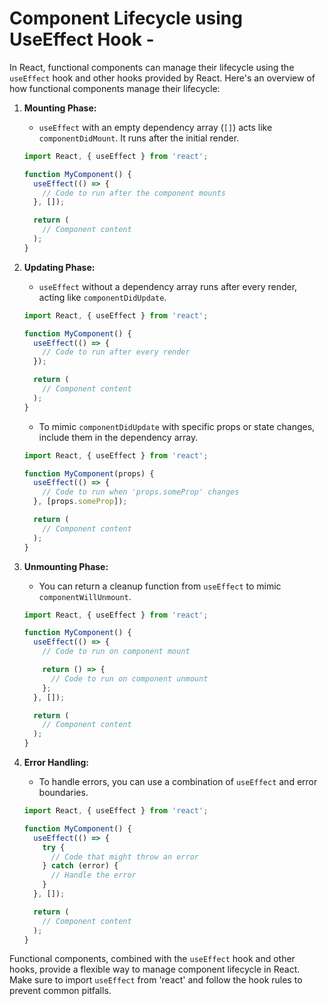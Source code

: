 
# Component Lifecycle using UseEffect Hook -

In React, functional components can manage their lifecycle using the `useEffect` hook and other hooks provided by React. Here's an overview of how functional components manage their lifecycle:

1. **Mounting Phase:**

   - `useEffect` with an empty dependency array (`[]`) acts like `componentDidMount`. It runs after the initial render.

   ```javascript
   import React, { useEffect } from 'react';

   function MyComponent() {
     useEffect(() => {
       // Code to run after the component mounts
     }, []);

     return (
       // Component content
     );
   }
   ```

2. **Updating Phase:**

   - `useEffect` without a dependency array runs after every render, acting like `componentDidUpdate`.

   ```javascript
   import React, { useEffect } from 'react';

   function MyComponent() {
     useEffect(() => {
       // Code to run after every render
     });

     return (
       // Component content
     );
   }
   ```

   - To mimic `componentDidUpdate` with specific props or state changes, include them in the dependency array.

   ```javascript
   import React, { useEffect } from 'react';

   function MyComponent(props) {
     useEffect(() => {
       // Code to run when 'props.someProp' changes
     }, [props.someProp]);

     return (
       // Component content
     );
   }
   ```

3. **Unmounting Phase:**

   - You can return a cleanup function from `useEffect` to mimic `componentWillUnmount`.

   ```javascript
   import React, { useEffect } from 'react';

   function MyComponent() {
     useEffect(() => {
       // Code to run on component mount

       return () => {
         // Code to run on component unmount
       };
     }, []);

     return (
       // Component content
     );
   }
   ```

4. **Error Handling:**

   - To handle errors, you can use a combination of `useEffect` and error boundaries.

   ```javascript
   import React, { useEffect } from 'react';

   function MyComponent() {
     useEffect(() => {
       try {
         // Code that might throw an error
       } catch (error) {
         // Handle the error
       }
     }, []);

     return (
       // Component content
     );
   }
   ```

Functional components, combined with the `useEffect` hook and other hooks, provide a flexible way to manage component lifecycle in React. Make sure to import `useEffect` from 'react' and follow the hook rules to prevent common pitfalls.
